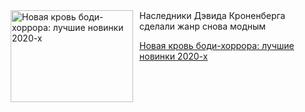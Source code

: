 <!--2025-08-05 12:30:14-->
<div class="yb">
  <div class="rss kino_teatr"><a href="https://www.kino-teatr.ru/blog/y2025/8-5/2102/" title="Новая кровь боди-хоррора: лучшие новинки 2020-х"><img src="https://www.kino-teatr.ru/blog/2/0/2102/poster.jpg" width="196" height="147" align="left" hspace="5" style="margin: 0px 10px 0px 5px" alt="Новая кровь боди-хоррора: лучшие новинки 2020-х"/></a>Наследники Дэвида Кроненберга сделали жанр снова модным <p class="titl"><a href="https://www.kino-teatr.ru/blog/y2025/8-5/2102/">Новая кровь боди-хоррора: лучшие новинки 2020-х</a></p></div>
</div>
